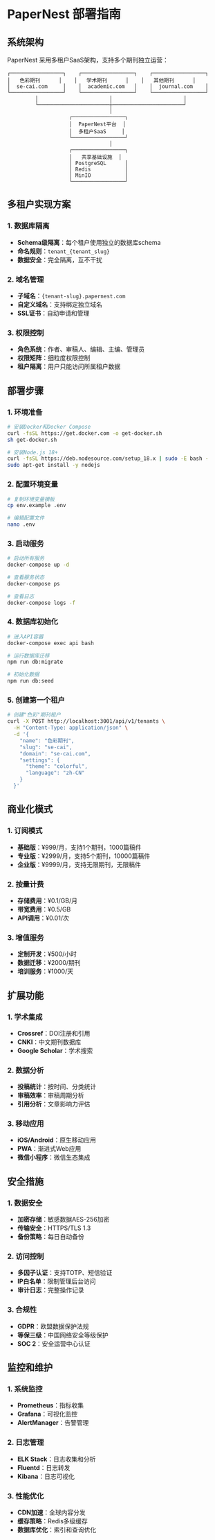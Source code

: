 # PaperNest 部署指南

## 系统架构

PaperNest 采用多租户SaaS架构，支持多个期刊独立运营：

```
┌─────────────────┐    ┌─────────────────┐    ┌─────────────────┐
│   色彩期刊      │    │   学术期刊      │    │   其他期刊      │
│  se-cai.com     │    │  academic.com   │    │  journal.com    │
└─────────────────┘    └─────────────────┘    └─────────────────┘
         │                       │                       │
         └───────────────────────┼───────────────────────┘
                                 │
                    ┌─────────────────┐
                    │  PaperNest平台  │
                    │  多租户SaaS     │
                    └─────────────────┘
                                 │
                    ┌─────────────────┐
                    │   共享基础设施  │
                    │ PostgreSQL      │
                    │ Redis           │
                    │ MinIO           │
                    └─────────────────┘
```

## 多租户实现方案

### 1. 数据库隔离
- **Schema级隔离**：每个租户使用独立的数据库schema
- **命名规则**：`tenant_{tenant_slug}`
- **数据安全**：完全隔离，互不干扰

### 2. 域名管理
- **子域名**：`{tenant-slug}.papernest.com`
- **自定义域名**：支持绑定独立域名
- **SSL证书**：自动申请和管理

### 3. 权限控制
- **角色系统**：作者、审稿人、编辑、主编、管理员
- **权限矩阵**：细粒度权限控制
- **租户隔离**：用户只能访问所属租户数据

## 部署步骤

### 1. 环境准备

```bash
# 安装Docker和Docker Compose
curl -fsSL https://get.docker.com -o get-docker.sh
sh get-docker.sh

# 安装Node.js 18+
curl -fsSL https://deb.nodesource.com/setup_18.x | sudo -E bash -
sudo apt-get install -y nodejs
```

### 2. 配置环境变量

```bash
# 复制环境变量模板
cp env.example .env

# 编辑配置文件
nano .env
```

### 3. 启动服务

```bash
# 启动所有服务
docker-compose up -d

# 查看服务状态
docker-compose ps

# 查看日志
docker-compose logs -f
```

### 4. 数据库初始化

```bash
# 进入API容器
docker-compose exec api bash

# 运行数据库迁移
npm run db:migrate

# 初始化数据
npm run db:seed
```

### 5. 创建第一个租户

```bash
# 创建"色彩"期刊租户
curl -X POST http://localhost:3001/api/v1/tenants \
  -H "Content-Type: application/json" \
  -d '{
    "name": "色彩期刊",
    "slug": "se-cai",
    "domain": "se-cai.com",
    "settings": {
      "theme": "colorful",
      "language": "zh-CN"
    }
  }'
```

## 商业化模式

### 1. 订阅模式
- **基础版**：¥999/月，支持1个期刊，1000篇稿件
- **专业版**：¥2999/月，支持5个期刊，10000篇稿件
- **企业版**：¥9999/月，支持无限期刊，无限稿件

### 2. 按量计费
- **存储费用**：¥0.1/GB/月
- **带宽费用**：¥0.5/GB
- **API调用**：¥0.01/次

### 3. 增值服务
- **定制开发**：¥500/小时
- **数据迁移**：¥2000/期刊
- **培训服务**：¥1000/天

## 扩展功能

### 1. 学术集成
- **Crossref**：DOI注册和引用
- **CNKI**：中文期刊数据库
- **Google Scholar**：学术搜索

### 2. 数据分析
- **投稿统计**：按时间、分类统计
- **审稿效率**：审稿周期分析
- **引用分析**：文章影响力评估

### 3. 移动应用
- **iOS/Android**：原生移动应用
- **PWA**：渐进式Web应用
- **微信小程序**：微信生态集成

## 安全措施

### 1. 数据安全
- **加密存储**：敏感数据AES-256加密
- **传输安全**：HTTPS/TLS 1.3
- **备份策略**：每日自动备份

### 2. 访问控制
- **多因子认证**：支持TOTP、短信验证
- **IP白名单**：限制管理后台访问
- **审计日志**：完整操作记录

### 3. 合规性
- **GDPR**：欧盟数据保护法规
- **等保三级**：中国网络安全等级保护
- **SOC 2**：安全运营中心认证

## 监控和维护

### 1. 系统监控
- **Prometheus**：指标收集
- **Grafana**：可视化监控
- **AlertManager**：告警管理

### 2. 日志管理
- **ELK Stack**：日志收集和分析
- **Fluentd**：日志转发
- **Kibana**：日志可视化

### 3. 性能优化
- **CDN加速**：全球内容分发
- **缓存策略**：Redis多级缓存
- **数据库优化**：索引和查询优化
